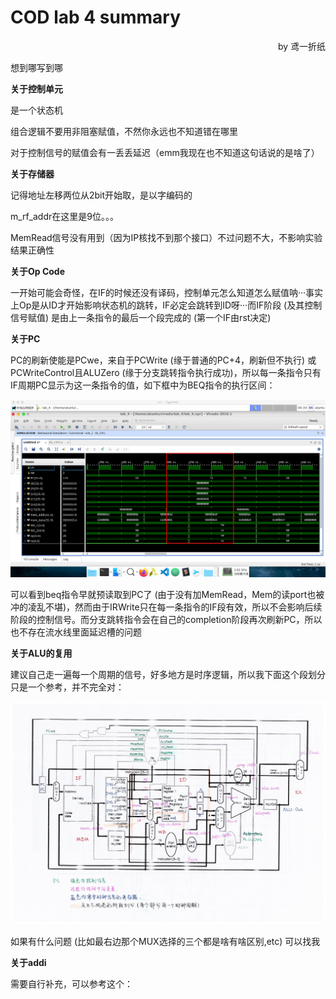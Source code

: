 # COD lab 4 summary

<p align="right">by 鸢一折纸</p>

想到哪写到哪

**关于控制单元**

是一个状态机

组合逻辑不要用非阻塞赋值，不然你永远也不知道错在哪里

对于控制信号的赋值会有一丢丢延迟（emm我现在也不知道这句话说的是啥了）

**关于存储器**

记得地址左移两位从2bit开始取，是以字编码的

m_rf_addr在这里是9位。。。

MemRead信号没有用到（因为IP核找不到那个接口）不过问题不大，不影响实验结果正确性

**关于Op Code**

一开始可能会奇怪，在IF的时候还没有译码，控制单元怎么知道怎么赋值呐···事实上Op是从ID才开始影响状态机的跳转，IF必定会跳转到ID呀···而IF阶段 (及其控制信号赋值) 是由上一条指令的最后一个段完成的 (第一个IF由rst决定)

**关于PC**

PC的刷新使能是PCwe，来自于PCWrite (缘于普通的PC+4，刷新但不执行) 或PCWriteControl且ALUZero (缘于分支跳转指令执行成功)，所以每一条指令只有IF周期PC显示为这一条指令的值，如下框中为BEQ指令的执行区间：

![BEQ](images/BEQ_exe_cycles.png)

可以看到beq指令早就预读取到PC了 (由于没有加MemRead，Mem的读port也被冲的凌乱不堪)，然而由于IRWrite只在每一条指令的IF段有效，所以不会影响后续阶段的控制信号。而分支跳转指令会在自己的completion阶段再次刷新PC，所以也不存在流水线里面延迟槽的问题

**关于ALU的复用**

建议自己走一遍每一个周期的信号，好多地方是时序逻辑，所以我下面这个段划分只是一个参考，并不完全对：

![stages](images/data_path_multi_CPU.jpeg)

如果有什么问题 (比如最右边那个MUX选择的三个都是啥有啥区别,etc) 可以找我

**关于addi**

需要自行补充，可以参考这个：

